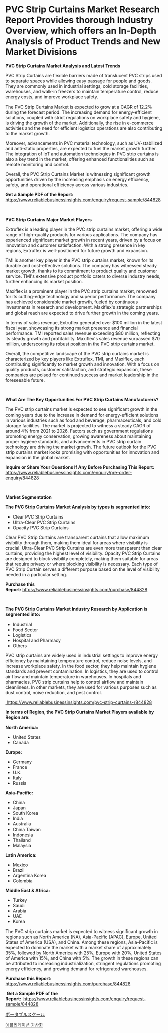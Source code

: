<p><h1>PVC Strip Curtains Market Research Report Provides thorough Industry Overview, which offers an In-Depth Analysis of Product Trends and New Market Divisions</h1></p><p><strong>PVC Strip Curtains Market Analysis and Latest Trends</strong></p>
<p><p>PVC Strip Curtains are flexible barriers made of translucent PVC strips used to separate spaces while allowing easy passage for people and goods. They are commonly used in industrial settings, cold storage facilities, warehouses, and walk-in freezers to maintain temperature control, reduce energy costs, and improve workplace safety.</p><p>The PVC Strip Curtains Market is expected to grow at a CAGR of 12.2% during the forecast period. The increasing demand for energy-efficient solutions, coupled with strict regulations on workplace safety and hygiene, is driving the growth of the market. Additionally, the rise in e-commerce activities and the need for efficient logistics operations are also contributing to the market growth.</p><p>Moreover, advancements in PVC material technology, such as UV-stabilized and anti-static properties, are expected to fuel the market growth further. The integration of IoT and automation technologies in PVC strip curtains is also a key trend in the market, offering enhanced functionalities such as remote monitoring and control.</p><p>Overall, the PVC Strip Curtains Market is witnessing significant growth opportunities driven by the increasing emphasis on energy efficiency, safety, and operational efficiency across various industries.</p></p>
<p><strong>Get a Sample PDF of the Report:&nbsp;</strong> <a href="https://www.reliablebusinessinsights.com/enquiry/request-sample/844828">https://www.reliablebusinessinsights.com/enquiry/request-sample/844828</a></p>
<p>&nbsp;</p>
<p><strong>PVC Strip Curtains Major Market Players</strong></p>
<p><p>Extruflex is a leading player in the PVC strip curtains market, offering a wide range of high-quality products for various applications. The company has experienced significant market growth in recent years, driven by a focus on innovation and customer satisfaction. With a strong presence in key regions, Extruflex is well-positioned for future growth and expansion.</p><p>TMI is another key player in the PVC strip curtains market, known for its durable and cost-effective solutions. The company has witnessed steady market growth, thanks to its commitment to product quality and customer service. TMI's extensive product portfolio caters to diverse industry needs, further enhancing its market position.</p><p>Maxiflex is a prominent player in the PVC strip curtains market, renowned for its cutting-edge technology and superior performance. The company has achieved considerable market growth, fueled by continuous investments in research and development. Maxiflex's strategic partnerships and global reach are expected to drive further growth in the coming years.</p><p>In terms of sales revenue, Extruflex generated over $100 million in the latest fiscal year, showcasing its strong market presence and financial performance. TMI reported sales revenue exceeding $80 million, reflecting its steady growth and profitability. Maxiflex's sales revenue surpassed $70 million, underscoring its robust position in the PVC strip curtains market.</p><p>Overall, the competitive landscape of the PVC strip curtains market is characterized by key players like Extruflex, TMI, and Maxiflex, each contributing significantly to market growth and innovation. With a focus on quality products, customer satisfaction, and strategic expansion, these companies are poised for continued success and market leadership in the foreseeable future.</p></p>
<p>&nbsp;</p>
<p><strong>What Are The Key Opportunities For PVC Strip Curtains Manufacturers?</strong></p>
<p><p>The PVC strip curtains market is expected to see significant growth in the coming years due to the increase in demand for energy-efficient solutions in various industries such as food and beverage, pharmaceuticals, and cold storage facilities. The market is projected to witness a steady CAGR of around 4% from 2021 to 2026. Factors such as government regulations promoting energy conservation, growing awareness about maintaining proper hygiene standards, and advancements in PVC strip curtain technology are driving the market growth. The future outlook for the PVC strip curtains market looks promising with opportunities for innovation and expansion in the global market.</p></p>
<p><strong>Inquire or Share Your Questions If Any Before Purchasing This Report:</strong> <a href="https://www.reliablebusinessinsights.com/enquiry/pre-order-enquiry/844828">https://www.reliablebusinessinsights.com/enquiry/pre-order-enquiry/844828</a></p>
<p>&nbsp;</p>
<p><strong>Market Segmentation</strong></p>
<p><strong>The PVC Strip Curtains Market Analysis by types is segmented into:</strong></p>
<p><ul><li>Clear PVC Strip Curtains</li><li>Ultra-Clear PVC Strip Curtains</li><li>Opacity PVC Strip Curtains</li></ul></p>
<p><p>Clear PVC Strip Curtains are transparent curtains that allow maximum visibility through them, making them ideal for areas where visibility is crucial. Ultra-Clear PVC Strip Curtains are even more transparent than clear curtains, providing the highest level of visibility. Opacity PVC Strip Curtains are designed to block visibility completely, making them suitable for areas that require privacy or where blocking visibility is necessary. Each type of PVC Strip Curtain serves a different purpose based on the level of visibility needed in a particular setting.</p></p>
<p><strong>Purchase this Report:&nbsp;</strong><a href="https://www.reliablebusinessinsights.com/purchase/844828">https://www.reliablebusinessinsights.com/purchase/844828</a></p>
<p>&nbsp;</p>
<p><strong>The PVC Strip Curtains Market Industry Research by Application is segmented into:</strong></p>
<p><ul><li>Industrial</li><li>Food Sector</li><li>Logistics</li><li>Hospital and Pharmacy</li><li>Others</li></ul></p>
<p><p>PVC strip curtains are widely used in industrial settings to improve energy efficiency by maintaining temperature control, reduce noise levels, and increase workplace safety. In the food sector, they help maintain hygiene standards and prevent contamination. In logistics, they are used to control air flow and maintain temperature in warehouses. In hospitals and pharmacies, PVC strip curtains help to control airflow and maintain cleanliness. In other markets, they are used for various purposes such as dust control, noise reduction, and pest control.</p></p>
<p><a href="https://www.reliablebusinessinsights.com/pvc-strip-curtains-r844828">&nbsp;https://www.reliablebusinessinsights.com/pvc-strip-curtains-r844828</a></p>
<p><strong>In terms of Region, the PVC Strip Curtains Market Players available by Region are:</strong></p>
<p>
    <p> <strong> North America: </strong>
        <ul>
            <li>United States</li>
            <li>Canada</li>
        </ul>
        </p> 
    <p> <strong> Europe: </strong>
        <ul>
            <li>Germany</li>
            <li>France</li>
            <li>U.K.</li>
            <li>Italy</li>
            <li>Russia</li>
        </ul>
        </p> 
    <p> <strong> Asia-Pacific: </strong>
        <ul>
            <li>China</li>
            <li>Japan</li>
            <li>South Korea</li>
            <li>India</li>
            <li>Australia</li>
            <li>China Taiwan</li>
            <li>Indonesia</li>
            <li>Thailand</li>
            <li>Malaysia</li>
        </ul>
        </p> 
    <p> <strong> Latin America: </strong>
        <ul>
            <li>Mexico</li>
            <li>Brazil</li>
            <li>Argentina Korea</li>
            <li>Colombia</li>
        </ul>
        </p> 
    <p> <strong> Middle East & Africa: </strong>
        <ul>
            <li>Turkey</li>
            <li>Saudi</li>
            <li>Arabia</li>
            <li>UAE</li>
            <li>Korea</li>
        </ul>
    </p>
    </p>
<p><p>The PVC strip curtains market is expected to witness significant growth in regions such as North America (NA), Asia-Pacific (APAC), Europe, United States of America (USA), and China. Among these regions, Asia-Pacific is expected to dominate the market with a market share of approximately 35%, followed by North America with 25%, Europe with 20%, United States of America with 15%, and China with 5%. The growth in these regions can be attributed to increasing industrialization, stringent regulations promoting energy efficiency, and growing demand for refrigerated warehouses.</p></p>
<p><strong>Purchase this Report: </strong><a href="https://www.reliablebusinessinsights.com/purchase/844828">https://www.reliablebusinessinsights.com/purchase/844828</a></p>
<p>&nbsp;<strong>Get a Sample PDF of the Report:&nbsp;&nbsp;</strong><a href="https://www.reliablebusinessinsights.com/enquiry/request-sample/844828">https://www.reliablebusinessinsights.com/enquiry/request-sample/844828</a></p>
<p><strong></strong></p>
<p><p><a href="https://github.com/mohamedbakry57/Market-Research-Report-List-5/blob/main/49913326398.md">ポータブルスケール</a></p><p><a href="https://github.com/laholand/Market-Research-Report-List-5/blob/main/764757011027.md">애플리케이션 가상화</a></p></p>